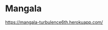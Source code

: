 # Mangala
<a href = "https://mangala-turbulence6th.herokuapp.com/">https://mangala-turbulence6th.herokuapp.com/</a>